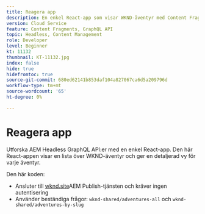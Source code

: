 ```yaml
---
title: Reagera app
description: En enkel React-app som visar WKND-äventyr med Content Fragments.
version: Cloud Service
feature: Content Fragments, GraphQL API
topic: Headless, Content Management
role: Developer
level: Beginner
kt: 11132
thumbnail: KT-11132.jpg
index: false
hide: true
hidefromtoc: true
source-git-commit: 680ed62141b853daf104a827067ca6d5a209796d
workflow-type: tm+mt
source-wordcount: '65'
ht-degree: 0%

---
```



# Reagera app

Utforska AEM Headless GraphQL API:er med en enkel React-app. Den här React-appen visar en lista över WKND-äventyr och ger en detaljerad vy för varje äventyr.

Den här koden:

+ Ansluter till [wknd.site](https://wknd.site)AEM Publish-tjänsten och kräver ingen autentisering
+ Använder beständiga frågor: `wknd-shared/adventures-all` och `wknd-shared/adventures-by-slug`
